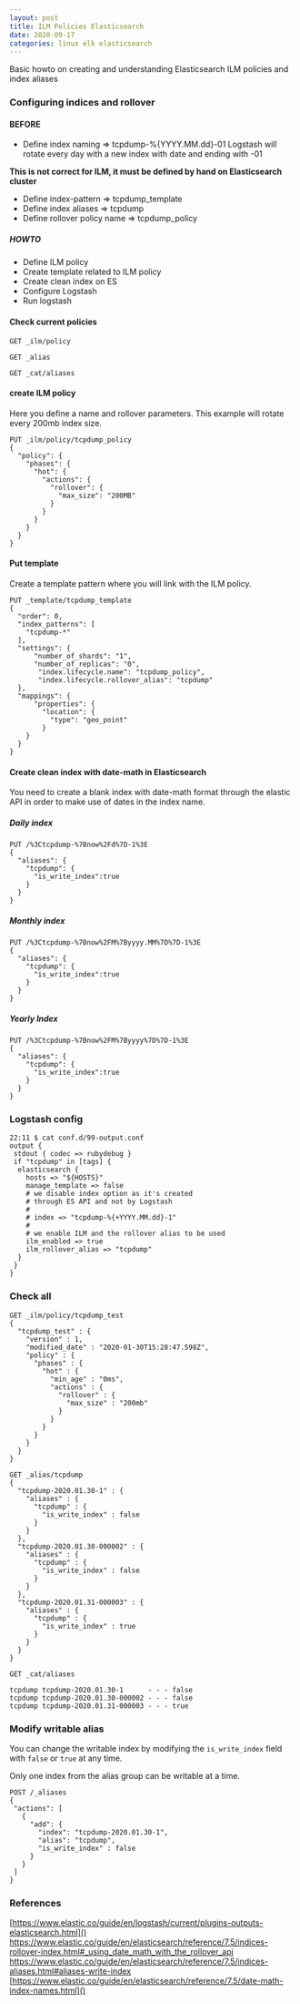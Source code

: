 ```yaml
---
layout: post
title: ILM Policies Elasticsearch
date: 2020-09-17
categories: linux elk elasticsearch 
---
```


Basic howto on creating and understanding Elasticsearch ILM policies and index aliases

### Configuring indices and rollover

#### BEFORE

* Define index naming => tcpdump-%{YYYY.MM.dd}-01
 Logstash will rotate every day with a new index with date and ending with -01
 
 **This is not correct for ILM, it must be defined by hand on Elasticsearch cluster**
 
* Define index-pattern => tcpdump_template
* Define index aliases => tcpdump
* Define rollover policy name => tcpdump_policy

##### HOWTO

* Define ILM policy
* Create template related to ILM policy
* Create clean index on ES
* Configure Logstash
* Run logstash


#### Check current policies

`GET _ilm/policy`

`GET _alias`

`GET _cat/aliases`

#### create ILM policy

Here you define a name and rollover parameters.
This example will rotate every 200mb index size.

```
PUT _ilm/policy/tcpdump_policy   
{
  "policy": {                       
    "phases": {
      "hot": {                      
        "actions": {
          "rollover": {             
            "max_size": "200MB"
          }
        }
      }
    }
  }
}
```

#### Put template

Create a template pattern where you will link with the ILM policy.

```
PUT _template/tcpdump_template
{
  "order": 0,
  "index_patterns": [
    "tcpdump-*"
  ],
  "settings": {
      "number_of_shards": "1",
      "number_of_replicas": "0",
       "index.lifecycle.name": "tcpdump_policy",
       "index.lifecycle.rollover_alias": "tcpdump"
  },
  "mappings": {
      "properties": {
        "location": {
          "type": "geo_point"
        }
    }
  }
}
```

#### Create clean index with date-math in Elasticsearch

You need to create a blank index with date-math format through the elastic API in order to make use of dates in the index name.

##### Daily index

```
PUT /%3Ctcpdump-%7Bnow%2Fd%7D-1%3E
{
  "aliases": {
    "tcpdump": {
      "is_write_index":true
    }
  }
}
```

##### Monthly index

```
PUT /%3Ctcpdump-%7Bnow%2FM%7Byyyy.MM%7D%7D-1%3E
{
  "aliases": {
    "tcpdump": {
      "is_write_index":true
    }
  }
}
```

##### Yearly Index

```
PUT /%3Ctcpdump-%7Bnow%2FM%7Byyyy%7D%7D-1%3E
{
  "aliases": {
    "tcpdump": {
      "is_write_index":true
    }
  }
}
```


### Logstash config

```
22:11 $ cat conf.d/99-output.conf
output {
 stdout { codec => rubydebug }
 if "tcpdump" in [tags] {
  elasticsearch {
    hosts => "${HOSTS}"
    manage_template => false
    # we disable index option as it's created 
    # through ES API and not by Logstash
    # 
    # index => "tcpdump-%{+YYYY.MM.dd}-1" 
    #
    # we enable ILM and the rollover alias to be used
    ilm_enabled => true
    ilm_rollover_alias => "tcpdump"
  }
 }
}
```
### Check all

```
GET _ilm/policy/tcpdump_test
{
  "tcpdump_test" : {
    "version" : 1,
    "modified_date" : "2020-01-30T15:28:47.598Z",
    "policy" : {
      "phases" : {
        "hot" : {
          "min_age" : "0ms",
          "actions" : {
            "rollover" : {
              "max_size" : "200mb"
            }
          }
        }
      }
    }
  }
}
```

```
GET _alias/tcpdump
{
  "tcpdump-2020.01.30-1" : {
    "aliases" : {
      "tcpdump" : {
        "is_write_index" : false
      }
    }
  },
  "tcpdump-2020.01.30-000002" : {
    "aliases" : {
      "tcpdump" : {
        "is_write_index" : false
      }
    }
  },
  "tcpdump-2020.01.31-000003" : {
    "aliases" : {
      "tcpdump" : {
        "is_write_index" : true
      }
    }
  }
}

```

```
GET _cat/aliases

tcpdump tcpdump-2020.01.30-1      - - - false
tcpdump tcpdump-2020.01.30-000002 - - - false
tcpdump tcpdump-2020.01.31-000003 - - - true

```

### Modify writable alias

You can change the writable index by modifying the `is_write_index` field with `false` or `true` at any time.

Only one index from the alias group can be writable at a time.

```
POST /_aliases
{
 "actions": [
   {
     "add": {
       "index": "tcpdump-2020.01.30-1",
       "alias": "tcpdump",
       "is_write_index" : false
     }
   }
 ]
}
```

### References

[https://www.elastic.co/guide/en/logstash/current/plugins-outputs-elasticsearch.html]()
[https://www.elastic.co/guide/en/elasticsearch/reference/7.5/indices-rollover-index.html#_using_date_math_with_the_rollover_api
]()
[https://www.elastic.co/guide/en/elasticsearch/reference/7.5/indices-aliases.html#aliases-write-index
]()
[https://www.elastic.co/guide/en/elasticsearch/reference/7.5/date-math-index-names.html]()

